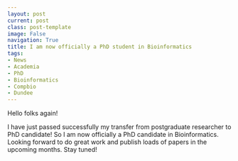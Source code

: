 ```yaml
---
layout: post
current: post
class: post-template
image: False
navigation: True
title: I am now officially a PhD student in Bioinformatics 
tags:
- News
- Academia
- PhD
- Bioinformatics
- Compbio
- Dundee
---
```


Hello folks again!

I have just passed successfully my transfer from postgraduate researcher to PhD candidate! So I am now officially a PhD candidate in Bioinformatics. Looking forward to do great work and publish loads of papers in the upcoming months. Stay tuned!
